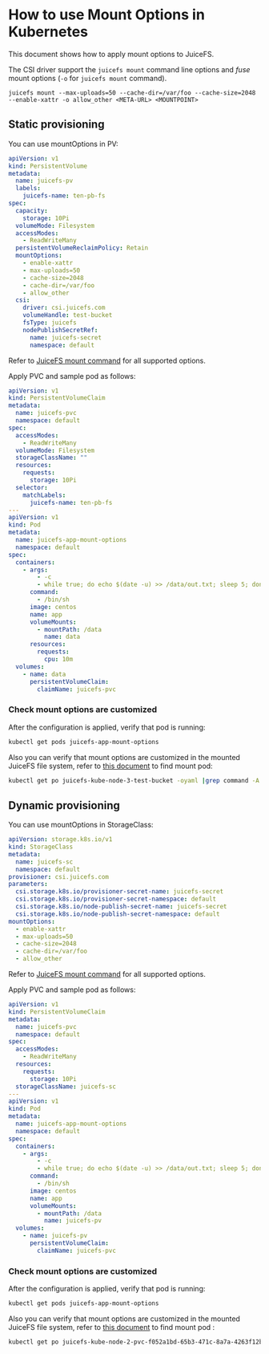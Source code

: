 # How to use Mount Options in Kubernetes

This document shows how to apply mount options to JuiceFS.

The CSI driver support the `juicefs mount` command line options and _fuse_ mount options (`-o` for `juicefs mount`
command).

```
juicefs mount --max-uploads=50 --cache-dir=/var/foo --cache-size=2048 --enable-xattr -o allow_other <META-URL> <MOUNTPOINT>
```

## Static provisioning

You can use mountOptions in PV:

```yaml
apiVersion: v1
kind: PersistentVolume
metadata:
  name: juicefs-pv
  labels:
    juicefs-name: ten-pb-fs
spec:
  capacity:
    storage: 10Pi
  volumeMode: Filesystem
  accessModes:
    - ReadWriteMany
  persistentVolumeReclaimPolicy: Retain
  mountOptions:  
    - enable-xattr
    - max-uploads=50
    - cache-size=2048
    - cache-dir=/var/foo
    - allow_other
  csi:
    driver: csi.juicefs.com
    volumeHandle: test-bucket
    fsType: juicefs
    nodePublishSecretRef:
      name: juicefs-secret
      namespace: default
```

Refer to [JuiceFS mount command](https://juicefs.com/docs/community/command_reference#juicefs-mount) for all supported
options.

Apply PVC and sample pod as follows:

```yaml
apiVersion: v1
kind: PersistentVolumeClaim
metadata:
  name: juicefs-pvc
  namespace: default
spec:
  accessModes:
    - ReadWriteMany
  volumeMode: Filesystem
  storageClassName: ""
  resources:
    requests:
      storage: 10Pi
  selector:
    matchLabels:
      juicefs-name: ten-pb-fs
---
apiVersion: v1
kind: Pod
metadata:
  name: juicefs-app-mount-options
  namespace: default
spec:
  containers:
    - args:
        - -c
        - while true; do echo $(date -u) >> /data/out.txt; sleep 5; done
      command:
        - /bin/sh
      image: centos
      name: app
      volumeMounts:
        - mountPath: /data
          name: data
      resources:
        requests:
          cpu: 10m
  volumes:
    - name: data
      persistentVolumeClaim:
        claimName: juicefs-pvc
```

### Check mount options are customized

After the configuration is applied, verify that pod is running:

```sh
kubectl get pods juicefs-app-mount-options
```

Also you can verify that mount options are customized in the mounted JuiceFS file system, refer
to [this document](../troubleshooting.md#get-mount-pod) to find mount pod:

```sh
kubectl get po juicefs-kube-node-3-test-bucket -oyaml |grep command -A 3
```

## Dynamic provisioning

You can use mountOptions in StorageClass:

```yaml
apiVersion: storage.k8s.io/v1
kind: StorageClass
metadata:
  name: juicefs-sc
  namespace: default
provisioner: csi.juicefs.com
parameters:
  csi.storage.k8s.io/provisioner-secret-name: juicefs-secret
  csi.storage.k8s.io/provisioner-secret-namespace: default
  csi.storage.k8s.io/node-publish-secret-name: juicefs-secret
  csi.storage.k8s.io/node-publish-secret-namespace: default
mountOptions:
  - enable-xattr
  - max-uploads=50
  - cache-size=2048
  - cache-dir=/var/foo
  - allow_other
```

Refer to [JuiceFS mount command](https://juicefs.com/docs/community/command_reference#juicefs-mount) for all supported
options.

Apply PVC and sample pod as follows:

```yaml
apiVersion: v1
kind: PersistentVolumeClaim
metadata:
  name: juicefs-pvc
  namespace: default
spec:
  accessModes:
    - ReadWriteMany
  resources:
    requests:
      storage: 10Pi
  storageClassName: juicefs-sc
---
apiVersion: v1
kind: Pod
metadata:
  name: juicefs-app-mount-options
  namespace: default
spec:
  containers:
    - args:
        - -c
        - while true; do echo $(date -u) >> /data/out.txt; sleep 5; done
      command:
        - /bin/sh
      image: centos
      name: app
      volumeMounts:
        - mountPath: /data
          name: juicefs-pv
  volumes:
    - name: juicefs-pv
      persistentVolumeClaim:
        claimName: juicefs-pvc
```

### Check mount options are customized

After the configuration is applied, verify that pod is running:

```sh
kubectl get pods juicefs-app-mount-options
```

Also you can verify that mount options are customized in the mounted JuiceFS file system, refer
to [this document](../troubleshooting.md#get-mount-pod) to find mount pod :

```sh
kubectl get po juicefs-kube-node-2-pvc-f052a1bd-65b3-471c-8a7a-4263f12b2131 -oyaml |grep command -A 3
```
